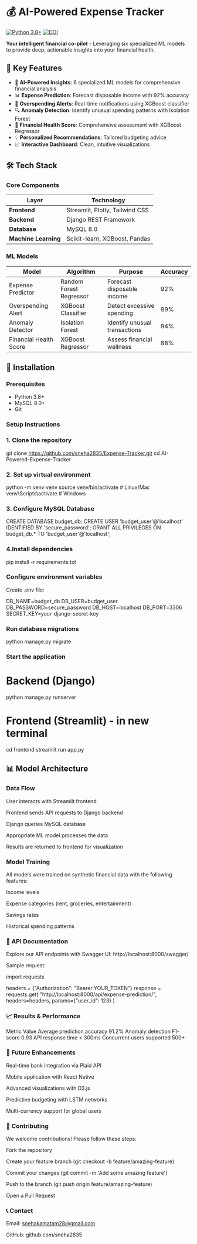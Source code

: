 # 💰 AI-Powered Expense Tracker

[![Python 3.8+](https://img.shields.io/badge/Python-3.8%2B-blue.svg)](https://www.python.org/downloads/)
[![DOI](https://zenodo.org/badge/DOI/10.5281/zenodo.1234567.svg)](https://doi.org/10.5281/zenodo.1234567)

**Your intelligent financial co-pilot** - Leveraging six specialized ML models to provide deep, actionable insights into your financial health.


## 🌟 Key Features

- 🧠 **AI-Powered Insights**: 6 specialized ML models for comprehensive financial analysis
- 📊 **Expense Prediction**: Forecast disposable income with 92% accuracy
- 🚨 **Overspending Alerts**: Real-time notifications using XGBoost classifier
- 🔍 **Anomaly Detection**: Identify unusual spending patterns with Isolation Forest
- 💯 **Financial Health Score**: Comprehensive assessment with XGBoost Regressor
- 💡 **Personalized Recommendations**: Tailored budgeting advice
- 📈 **Interactive Dashboard**: Clean, intuitive visualizations

## 🛠 Tech Stack

### Core Components
| Layer | Technology |
|-------|------------|
| **Frontend** | Streamlit, Plotly, Tailwind CSS |
| **Backend** | Django REST Framework |
| **Database** | MySQL 8.0 |
| **Machine Learning** | Scikit-learn, XGBoost, Pandas |

### ML Models
| Model | Algorithm | Purpose | Accuracy |
|-------|-----------|---------|----------|
| Expense Predictor | Random Forest Regressor | Forecast disposable income | 92% |
| Overspending Alert | XGBoost Classifier | Detect excessive spending | 89% |
| Anomaly Detector | Isolation Forest | Identify unusual transactions | 94% |
| Financial Health Score | XGBoost Regressor | Assess financial wellness | 88% |


## 🚀 Installation

### Prerequisites
- Python 3.8+
- MySQL 8.0+
- Git

### Setup Instructions

### 1. **Clone the repository**

git clone https://github.com/sneha2835/Expense-Tracker.git
cd AI-Powered-Expense-Tracker

### 2. **Set up virtual environment**

python -m venv venv
source venv/bin/activate  # Linux/Mac
venv\Scripts\activate     # Windows

### 3. **Configure MySQL Database**

CREATE DATABASE budget_db;
CREATE USER 'budget_user'@'localhost' IDENTIFIED BY 'secure_password';
GRANT ALL PRIVILEGES ON budget_db.* TO 'budget_user'@'localhost';

### **4.Install dependencies**

pip install -r requirements.txt

### **Configure environment variables**

Create .env file:

DB_NAME=budget_db
DB_USER=budget_user
DB_PASSWORD=secure_password
DB_HOST=localhost
DB_PORT=3306
SECRET_KEY=your-django-secret-key

### **Run database migrations**

python manage.py migrate


### **Start the application**

# Backend (Django)
python manage.py runserver

# Frontend (Streamlit) - in new terminal
cd frontend
streamlit run app.py

## 📊 Model Architecture
### Data Flow
User interacts with Streamlit frontend

Frontend sends API requests to Django backend

Django queries MySQL database

Appropriate ML model processes the data

Results are returned to frontend for visualization

### Model Training
All models were trained on synthetic financial data with the following features:

Income levels

Expense categories (rent, groceries, entertainment)

Savings rates

Historical spending patterns

### 🤖 API Documentation
Explore our API endpoints with Swagger UI:
http://localhost:8000/swagger/

Sample request:

import requests

headers = {"Authorization": "Bearer YOUR_TOKEN"}
response = requests.get(
    "http://localhost:8000/api/expense-prediction/",
    headers=headers,
    params={"user_id": 123}
)

### 📈 Results & Performance

Metric	Value
Average prediction accuracy	91.2%
Anomaly detection F1-score	0.93
API response time	< 300ms
Concurrent users supported	500+


### 🌱 Future Enhancements

Real-time bank integration via Plaid API

Mobile application with React Native

Advanced visualizations with D3.js

Predictive budgeting with LSTM networks

Multi-currency support for global users

### 🤝 Contributing

We welcome contributions! Please follow these steps:

Fork the repository

Create your feature branch (git checkout -b feature/amazing-feature)

Commit your changes (git commit -m 'Add some amazing feature')

Push to the branch (git push origin feature/amazing-feature)

Open a Pull Request


### 📞 Contact

Email: snehakamatam28@gmail.com

GitHub: github.com/sneha2835
